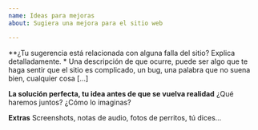 ```yaml
---
name: Ideas para mejoras
about: Sugiera una mejora para el sitio web

---
```


**¿Tu sugerencia está relacionada con alguna falla del sitio? Explica detalladamente. *
Una descripción de que ocurre, puede ser algo que te haga sentir que el sitio es complicado, un bug, una palabra que no suena bien, cualquier cosa [...]

**La solución perfecta, tu idea antes de que se vuelva realidad**
¿Qué haremos juntos? ¿Cómo lo imaginas?

**Extras**
Screenshots, notas de audio, fotos de perritos, tú dices...
